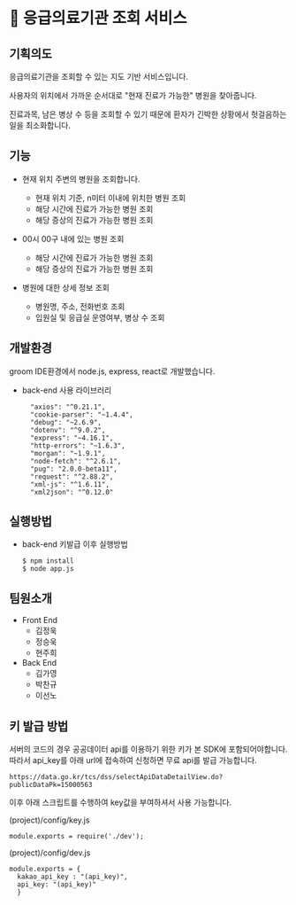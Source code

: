 # 🏥 응급의료기관 조회 서비스

## 기획의도

응급의료기관을 조회할 수 있는 지도 기반 서비스입니다.

사용자의 위치에서 가까운 순서대로 "현재 진료가 가능한" 병원을 찾아줍니다.

진료과목, 남은 병상 수 등을 조회할 수 있기 때문에 환자가 긴박한 상황에서 헛걸음하는 일을 최소화합니다.



## 기능

- 현재 위치 주변의 병원을 조회합니다.

  - 현재 위치 기준, n미터 이내에 위치한 병원 조회
  - 해당 시간에 진료가 가능한 병원 조회
  - 해당 증상의 진료가 가능한 병원 조회

- 00시 00구 내에 있는 병원 조회

  - 해당 시간에 진료가 가능한 병원 조회
  - 해당 증상의 진료가 가능한 병원 조회

- 병원에 대한 상세 정보 조회

  - 병원명, 주소, 전화번호 조회
  - 입원실 및 응급실 운영여부, 병상 수 조회 

## 개발환경
groom IDE환경에서 node.js, express, react로 개발했습니다. 
- back-end 사용 라이브러리 
  ```
    "axios": "^0.21.1",
    "cookie-parser": "~1.4.4",
    "debug": "~2.6.9",
    "dotenv": "^9.0.2",
    "express": "~4.16.1",
    "http-errors": "~1.6.3",
    "morgan": "~1.9.1",
    "node-fetch": "^2.6.1",
    "pug": "2.0.0-beta11",
    "request": "^2.88.2",
    "xml-js": "^1.6.11",
    "xml2json": "^0.12.0"
  ```
## 실행방법
- back-end 키발급 이후 실행방법 
  ```
  $ npm install
  $ node app.js
  ```
## 팀원소개

- Front  End
  - 김정욱
  - 정승욱
  - 현주희
- Back End
  - 김가영
  - 박찬규
  - 이선노 



## 키 발급 방법
서버의 코드의 경우 공공데이터 api를 이용하기 위한 키가 본 SDK에 포함되어야합니다. 따라서 api_key를 아래 url에 접속하여 신청하면 무료 api를 발급 가능합니다. 
  ```
  https://data.go.kr/tcs/dss/selectApiDataDetailView.do?publicDataPk=15000563
  ```

이후 아래 스크립트를 수행하여 key값을 부여하셔서 사용 가능합니다. 

(project)/config/key.js
  ```
  module.exports = require('./dev');
  ```

(project)/config/dev.js
  ```
  module.exports = {
    kakao_api_key : "(api_key)",
    api_key: "(api_key)"
    }
  ```
